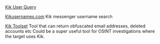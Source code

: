 
[Kik User Query](https://ws2.kik.com/user/%3CUSERNAME%3E)

[Kikusernames.com](https://kikusernames.com/search)
Kik messenger username search

[Kik Toolset](https://github.com/netkas-zz/KikToolset)
Tool that can return obfuscated email addresses, deleted accounts etc
Could be a super useful tool for OSINT investigations where the target uses Kik.
